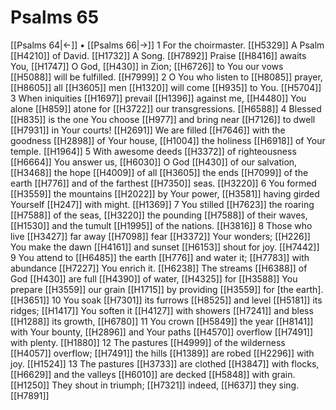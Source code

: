 # Psalms 65
[[Psalms 64|←]] • [[Psalms 66|→]]
1 For the choirmaster. [[H5329]] A Psalm [[H4210]] of David. [[H1732]] A Song. [[H7892]] Praise [[H8416]] awaits You, [[H1747]] O God, [[H430]] in Zion; [[H6726]] to You  our vows [[H5088]] will be fulfilled. [[H7999]] 
2 O You who listen to [[H8085]] prayer, [[H8605]] all [[H3605]] men [[H1320]] will come [[H935]] to You. [[H5704]] 
3 When iniquities [[H1697]] prevail [[H1396]] against me, [[H4480]] You alone [[H859]] atone for [[H3722]] our transgressions. [[H6588]] 
4 Blessed [[H835]] is the one You choose [[H977]] and bring near [[H7126]] to dwell [[H7931]] in Your courts! [[H2691]] We are filled [[H7646]] with the goodness [[H2898]] of Your house, [[H1004]] the holiness [[H6918]] of Your temple. [[H1964]] 
5 With awesome deeds [[H3372]] of righteousness [[H6664]] You answer us, [[H6030]] O God [[H430]] of our salvation, [[H3468]] the hope [[H4009]] of all [[H3605]] the ends [[H7099]] of the earth [[H776]] and of the farthest [[H7350]] seas. [[H3220]] 
6 You formed [[H3559]] the mountains [[H2022]] by Your power, [[H3581]] having girded Yourself [[H247]] with might. [[H1369]] 
7 You stilled [[H7623]] the roaring [[H7588]] of the seas, [[H3220]] the pounding [[H7588]] of their waves, [[H1530]] and the tumult [[H1995]] of the nations. [[H3816]] 
8 Those who live [[H3427]] far away [[H7098]] fear [[H3372]] Your wonders; [[H226]] You make the dawn [[H4161]] and sunset [[H6153]] shout for joy. [[H7442]] 
9 You attend to [[H6485]] the earth [[H776]] and water it; [[H7783]] with abundance [[H7227]] You enrich it. [[H6238]] The streams [[H6388]] of God [[H430]] are full [[H4390]] of water, [[H4325]] for [[H3588]] You prepare [[H3559]] our grain [[H1715]] by providing [[H3559]] for [the earth]. [[H3651]] 
10 You soak [[H7301]] its furrows [[H8525]] and level [[H5181]] its ridges; [[H1417]] You soften it [[H4127]] with showers [[H7241]] and bless [[H1288]] its growth, [[H6780]] 
11 You crown [[H5849]] the year [[H8141]] with Your bounty, [[H2896]] and Your paths [[H4570]] overflow [[H7491]] with plenty. [[H1880]] 
12 The pastures [[H4999]] of the wilderness [[H4057]] overflow; [[H7491]] the hills [[H1389]] are robed [[H2296]] with joy. [[H1524]] 
13 The pastures [[H3733]] are clothed [[H3847]] with flocks, [[H6629]] and the valleys [[H6010]] are decked [[H5848]] with grain. [[H1250]] They shout in triumph; [[H7321]] indeed, [[H637]] they sing. [[H7891]] 
